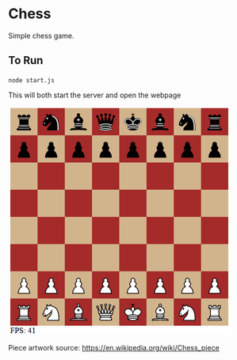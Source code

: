 # Chess

Simple chess game.

## To Run
`node start.js`

This will both start the server and open the webpage

![](./Images/Screenshot.png)

Piece artwork source: https://en.wikipedia.org/wiki/Chess_piece